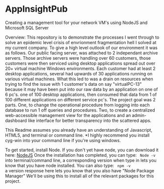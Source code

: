 # AppInsightPub
Creating a management tool for your network VM's using NodeJS and Microsoft SQL Server

Overview: This repository is to demonstrate the processes I went through to solve an epidemic level crisis of envrionment fragmentation hell I solved at my current company.  To give a high level outlook of our environment it was as follows.  Our public facing server, was attached to 2 independant archive servers.  Those archive servers were handling over 60 customers, those customers were then serviced using desktop applications spread out over 20+ virtual machine Windows environments.  Each customer had at least 2 desktop applications, several had upwards of 30 applications running on various virtual machines. What this led to was a drain on resources when trying to find the issue with 1 customer's data on say "virtualPC-13" because it may have been put into our raw data by an application on one of 6 pc's.  one of 100 desktop applications, then consumed that data from 1 of 100 different applications on different service pc's.  The project goal was 2 parts.  One, to change the operational procedure from logging into each database to run 1 off queries and procedures. Two, to create a centralized web-accessible management view for the applications and an admin-dashboard like interface for better transparency into the scattered apps.

This Readme assumes you already have an understanding of Javascript, HTML5, and terminal or command line.
*I highly recommend you install cyg-win into your command line if you're using windows.

To get started, install Node.  If you don't yet have node, you can download it here: <a href="https://nodejs.org/download/">NodeJS</a>
Once the installation has completed, you can type: 
<code> Node -v </code> into terminal/command line, a corresponding version when type in lets you know that you have node installed.  You can also type: <code> npm -v </code> a version response here lets you know that you also have "Node Package Manager" We'll be using this to install all of the relevant packages for this project.
